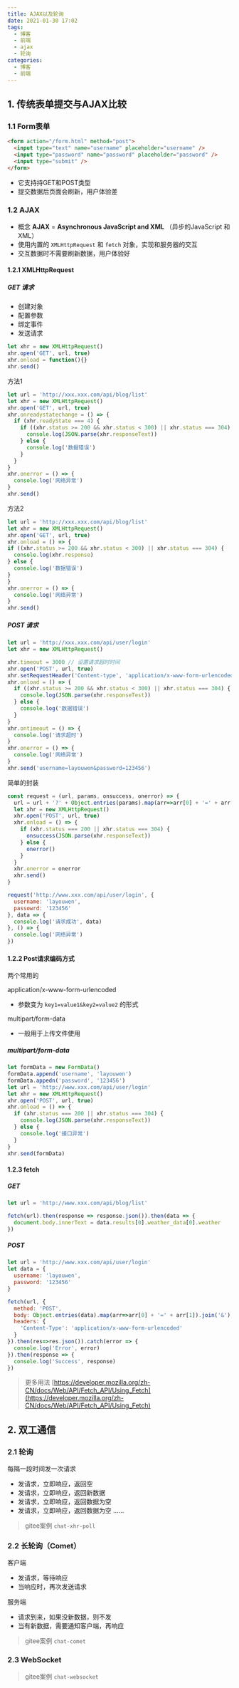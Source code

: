 ```yaml
---
title: AJAX以及轮询
date: 2021-01-30 17:02
tags:
  - 博客
  - 前端
  - ajax
  - 轮询
categories:
  - 博客
  - 前端
---
```


## 1. 传统表单提交与AJAX比较

### 1.1 Form表单

```html
<form action="/form.html" method="post">
  <input type="text" name="username" placeholder="username" />
  <input type="password" name="password" placeholder="password" />
  <input type="submit" />
</form>
```

- 它支持持GET和POST类型
- 提交数据后页面会刷新，用户体验差

### 1.2 AJAX

- 概念
**AJAX** = **Asynchronous JavaScript and XML** （异步的JavaScript 和 XML）
- 使用内置的 `XMLHttpRequest` 和 `fetch` 对象，实现和服务器的交互
- 交互数据时不需要刷新数据，用户体验好

#### 1.2.1 XMLHttpRequest

##### GET 请求

- 创建对象
- 配置参数
- 绑定事件
- 发送请求

```js
let xhr = new XMLHttpRequest()
xhr.open('GET', url, true)
xhr.onload = function(){}
xhr.send()
```

方法1

```js
let url = 'http://xxx.xxx.com/api/blog/list'
let xhr = new XMLHttpRequest()
xhr.open('GET', url, true)
xhr.onreadystatechange = () => {
  if (xhr.readyState === 4) {
    if ((xhr.status >= 200 && xhr.status < 300) || xhr.status === 304) {
      console.log(JSON.parse(xhr.responseText))
    } else {
      console.log('数据错误')
    }
  }
}
xhr.onerror = () => {
  console.log('网络异常')
}
xhr.send()
```

方法2

```js
let url = 'http://xxx.xxx.com/api/blog/list'
let xhr = new XMLHttpRequest()
xhr.open('GET', url, true)
xhr.onload = () => {
if ((xhr.status >= 200 && xhr.status < 300) || xhr.status === 304) {
  console.log(xhr.response)
} else {
  console.log('数据错误')
}
}
xhr.onerror = () => {
  console.log('网络异常')
}
xhr.send()
```

##### POST 请求

```js
let url = 'http://xxx.xxx.com/api/user/login'
let xhr = new XMLHttpRequest()

xhr.timeout = 3000 // 设置请求超时时间
xhr.open('POST', url, true)
xhr.setRequestHeader('Content-type', 'application/x-www-form-urlencoded')
xhr.onload = () => {
  if ((xhr.status >= 200 && xhr.status < 300) || xhr.status === 304) {
    console.log(JSON.parse(xhr.responseTest))
  } else {
    console.log('数据错误')
  }
}
xhr.ontimeout = () => {
  console.log('请求超时')
}
xhr.onerror = () => {
  console.log('网络异常')
}
xhr.send('username=layouwen&password=123456')
```

简单的封装

```js
const request = (url, params, onsuccess, onerror) => {
  url = url + '?' + Object.entries(params).map(arr=>arr[0] + '=' + arr[1]).join('&')
  let xhr = new XMLHttpRequest()
  xhr.open('POST', url, true)
  xhr.onload = () => {
    if (xhr.status === 200 || xhr.status === 304) {
      onsuccess(JSON.parse(xhr.responseText))
    } else {
      onerror()
    }
  }
  xhr.onerror = onerror
  xhr.send()
}

request('http://www.xxx.com/api/user/login', {
  username: 'layouwen',
  passowrd: '123456'
}, data => {
  console.log('请求成功', data)
}, () => {
  console.log('网络异常')
})
```

#### 1.2.2 Post请求编码方式

两个常用的

application/x-www-form-urlencoded
- 参数变为 `key1=value1&key2=value2` 的形式

multipart/form-data
- 一般用于上传文件使用

##### multipart/form-data

```js
let formData = new FormData()
formData.append('username', 'layouwen')
formData.appedn('password', '123456')
let url = 'http://www.xxx.com/api/user/login'
let xhr = new XMLHttpRequest()
xhr.open('POST', url, true)
xhr.onload = () => {
  if (xhr.status === 200 || xhr.status === 304) {
    console.log(JSON.parse(xhr.responseText))
  } else {
    console.log('接口异常')
  }
}
xhr.send(formData)
```

#### 1.2.3 fetch

##### GET

```js
let url = 'http://www.xxx.com/api/blog/list'

fetch(url).then(response => response.json()).then(data => {
  document.body.innerText = data.results[0].weather_data[0].weather
})
```

##### POST

```js
let url = 'http://www.xxx.com/api/user/login'
let data = {
  username: 'layouwen',
  password: '123456'
}

fetch(url, {
  method: 'POST',
  body: Object.entries(data).map(arr=>arr[0] + '=' + arr[1]).join('&')
  headers: {
    'Content-Type': 'application/x-www-form-urlencoded'
  }
}).then(res=>res.json()).catch(error => {
  console.log('Error', error)
}).then(response => {
  console.log('Success', response)
})
```

> 更多用法 [https://developer.mozilla.org/zh-CN/docs/Web/API/Fetch_API/Using_Fetch](https://developer.mozilla.org/zh-CN/docs/Web/API/Fetch_API/Using_Fetch)

## 2. 双工通信

### 2.1 轮询

每隔一段时间发一次请求
- 发请求，立即响应，返回空
- 发请求，立即响应，返回新数据
- 发请求，立即响应，返回数据为空
- 发请求，立即响应，返回数据为空
......

> gitee案例 `chat-xhr-poll`

### 2.2 长轮询（Comet）

客户端
- 发请求，等待响应
- 当响应时，再次发送请求

服务端
- 请求到来，如果没新数据，则不发
- 当有新数据，需要通知客户端，再响应

> gitee案例 `chat-comet`

### 2.3 WebSocket

> gitee案例 `chat-websocket`